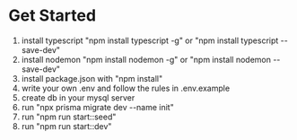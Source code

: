 # Get Started

1. install typescript "npm install typescript -g" or "npm install typescript --save-dev"
2. install nodemon "npm install nodemon -g" or "npm install nodemon --save-dev"
3. install package.json with "npm install"
4. write your own .env and follow the rules in .env.example
5. create db in your mysql server
6. run "npx prisma migrate dev --name init"
7. run "npm run start::seed"
8. run "npm run start::dev"
